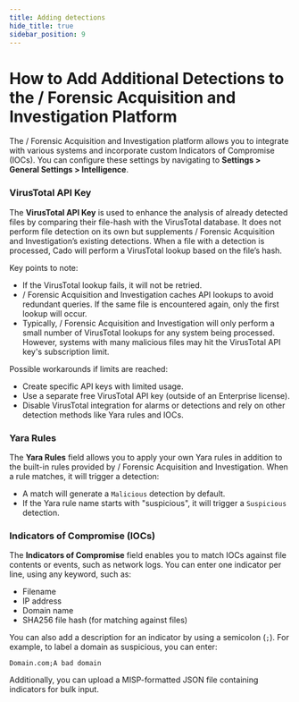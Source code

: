```yaml
---
title: Adding detections
hide_title: true
sidebar_position: 9
---
```


# How to Add Additional Detections to the / Forensic Acquisition and Investigation Platform

The / Forensic Acquisition and Investigation platform allows you to integrate with various systems and incorporate custom Indicators of Compromise (IOCs). You can configure these settings by navigating to **Settings > General Settings > Intelligence**.

### VirusTotal API Key

The **VirusTotal API Key** is used to enhance the analysis of already detected files by comparing their file-hash with the VirusTotal database. It does not perform file detection on its own but supplements / Forensic Acquisition and Investigation’s existing detections. When a file with a detection is processed, Cado will perform a VirusTotal lookup based on the file’s hash.

Key points to note:
- If the VirusTotal lookup fails, it will not be retried.
- / Forensic Acquisition and Investigation caches API lookups to avoid redundant queries. If the same file is encountered again, only the first lookup will occur.
- Typically, / Forensic Acquisition and Investigation will only perform a small number of VirusTotal lookups for any system being processed. However, systems with many malicious files may hit the VirusTotal API key's subscription limit.

Possible workarounds if limits are reached:
- Create specific API keys with limited usage.
- Use a separate free VirusTotal API key (outside of an Enterprise license).
- Disable VirusTotal integration for alarms or detections and rely on other detection methods like Yara rules and IOCs.

### Yara Rules

The **Yara Rules** field allows you to apply your own Yara rules in addition to the built-in rules provided by / Forensic Acquisition and Investigation. When a rule matches, it will trigger a detection:
- A match will generate a `Malicious` detection by default.
- If the Yara rule name starts with "suspicious", it will trigger a `Suspicious` detection.

### Indicators of Compromise (IOCs)

The **Indicators of Compromise** field enables you to match IOCs against file contents or events, such as network logs. You can enter one indicator per line, using any keyword, such as:
- Filename
- IP address
- Domain name
- SHA256 file hash (for matching against files)

You can also add a description for an indicator by using a semicolon (`;`). For example, to label a domain as suspicious, you can enter: 
```
Domain.com;A bad domain
```

Additionally, you can upload a MISP-formatted JSON file containing indicators for bulk input.

